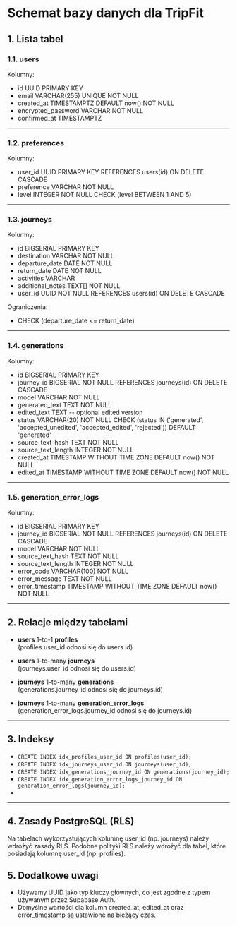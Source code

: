 # Schemat bazy danych dla TripFit

## 1. Lista tabel

### 1.1. users
Kolumny:
- id UUID PRIMARY KEY  
- email VARCHAR(255) UNIQUE NOT NULL  
- created_at TIMESTAMPTZ DEFAULT now() NOT NULL  
- encrypted_password VARCHAR NOT NULL  
- confirmed_at TIMESTAMPTZ

---

### 1.2. preferences
Kolumny:
- user_id UUID PRIMARY KEY REFERENCES users(id) ON DELETE CASCADE  
- preference VARCHAR NOT NULL 
- level INTEGER NOT NULL CHECK (level BETWEEN 1 AND 5)

---

### 1.3. journeys
Kolumny:
- id BIGSERIAL PRIMARY KEY  
- destination VARCHAR NOT NULL  
- departure_date DATE NOT NULL  
- return_date DATE NOT NULL  
- activities VARCHAR  
- additional_notes TEXT[] NOT NULL  
- user_id UUID NOT NULL REFERENCES users(id) ON DELETE CASCADE  

Ograniczenia:  
- CHECK (departure_date <= return_date)

---

### 1.4. generations
Kolumny:
- id BIGSERIAL PRIMARY KEY  
- journey_id BIGSERIAL NOT NULL REFERENCES journeys(id) ON DELETE CASCADE  
- model VARCHAR NOT NULL  
- generated_text TEXT NOT NULL  
- edited_text TEXT -- optional edited version
- status VARCHAR(20) NOT NULL CHECK (status IN ('generated', 'accepted_unedited', 'accepted_edited', 'rejected')) DEFAULT 'generated'
- source_text_hash TEXT NOT NULL  
- source_text_length INTEGER NOT NULL  
- created_at TIMESTAMP WITHOUT TIME ZONE DEFAULT now() NOT NULL  
- edited_at TIMESTAMP WITHOUT TIME ZONE DEFAULT now() NOT NULL

---

### 1.5. generation_error_logs
Kolumny:
- id BIGSERIAL PRIMARY KEY  
- journey_id BIGSERIAL NOT NULL REFERENCES journeys(id) ON DELETE CASCADE  
- model VARCHAR NOT NULL  
- source_text_hash TEXT NOT NULL  
- source_text_length INTEGER NOT NULL  
- error_code VARCHAR(100) NOT NULL  
- error_message TEXT NOT NULL  
- error_timestamp TIMESTAMP WITHOUT TIME ZONE DEFAULT now() NOT NULL

---


## 2. Relacje między tabelami

- **users** 1-to-1 **profiles**  
  (profiles.user_id odnosi się do users.id)

- **users** 1-to-many **journeys**  
  (journeys.user_id odnosi się do users.id)

- **journeys** 1-to-many **generations**  
  (generations.journey_id odnosi się do journeys.id)

- **journeys** 1-to-many **generation_error_logs**  
  (generation_error_logs.journey_id odnosi się do journeys.id)

---

## 3. Indeksy

- `CREATE INDEX idx_profiles_user_id ON profiles(user_id);`
- `CREATE INDEX idx_journeys_user_id ON journeys(user_id);`
- `CREATE INDEX idx_generations_journey_id ON generations(journey_id);`
- `CREATE INDEX idx_generation_error_logs_journey_id ON generation_error_logs(journey_id);`
- 
---

## 4. Zasady PostgreSQL (RLS)

Na tabelach wykorzystujących kolumnę user_id (np. journeys) należy wdrożyć zasady RLS. 
Podobne polityki RLS należy wdrożyć dla tabel, które posiadają kolumnę user_id (np. profiles).

## 5. Dodatkowe uwagi
- Używamy UUID jako typ kluczy głównych, co jest zgodne z typem używanym przez Supabase Auth.
- Domyślne wartości dla kolumn created_at, edited_at oraz error_timestamp są ustawione na bieżący czas.
